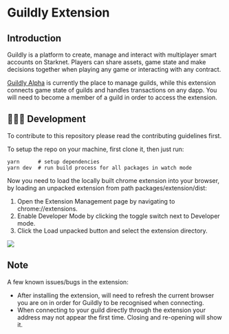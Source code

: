 # Guildly Extension

## Introduction

Guildly is a platform to create, manage and interact with multiplayer smart accounts on Starknet. Players can share assets, game state and make decisions together when playing any game or interacting with any contract.

[Guildly Alpha](https://alpha.guildly.xyz) is currently the place to manage guilds, while this extension connects game state of guilds and handles transactions on any dapp. You will need to become a member of a guild in order to access the extension.

## 👩🏾‍💻 Development

To contribute to this repository please read the contributing guidelines first.

To setup the repo on your machine, first clone it, then just run:

```
yarn      # setup dependencies
yarn dev  # run build process for all packages in watch mode
```

Now you need to load the locally built chrome extension into your browser, by loading an unpacked extension from path packages/extension/dist:

1. Open the Extension Management page by navigating to chrome://extensions.
2. Enable Developer Mode by clicking the toggle switch next to Developer mode.
3. Click the Load unpacked button and select the extension directory.

<img src="https://camo.githubusercontent.com/bba6e775823f099d509dedf7065e560de448e5123e3d9f71e60d843624b1e1f3/68747470733a2f2f77642e696d6769782e6e65742f696d6167652f4268754b474a6149654c4e50573965686e7335394e6677714b7846322f764f75376950626161706b414c65643936727a4e2e706e673f6175746f3d666f726d6174">

## Note

A few known issues/bugs in the extension:

- After installing the extension, will need to refresh the current browser you are on in order for Guildly to be recognised when connecting.
- When connecting to your guild directly through the extension your address may not appear the first time. Closing and re-opening will show it.
